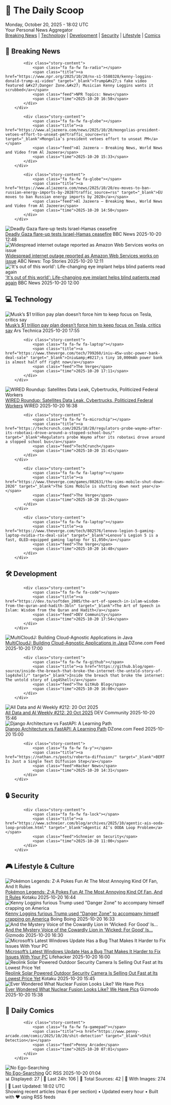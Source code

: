 <!-- Processing 54 RSS feeds at 2025-10-20 18:02:37 UTC -->
<!-- Processing: Garfield -->
<!-- Processing: Dilbert -->
<!-- Processing: Cyanide & Happiness -->
<!-- Processing: Questionable Content -->
<!-- Processing: Girl Genius -->
<!-- Processing: Dinosaur Comics -->
<!-- Processing: Reuters Top News -->
<!-- Processing: Reuters World News -->
<!-- Processing: Associated Press Breaking -->
<!-- Processing: NBC News Breaking -->
<!-- Processing: Guardian World News -->
<!-- Processing: Sky News World -->
<!-- Processing: The Verge -->
<!-- Processing: Ars Technica -->
<!-- Processing: O'Reilly Radar -->
<!-- Processing: Lobsters Python -->
<!-- Processing: Dev.to -->
<!-- Processing: Phoronix Linux News -->
<!-- Processing: It's FOSS -->
<!-- Processing: DistroWatch -->
<!-- Processing: Linux.com -->
<!-- Processing: Ubuntu Blog -->
<!-- Processing: GitHub Blog -->
<!-- Processing: DZone -->
<!-- Processing: Coding Horror -->
<!-- Processing: Boing Boing -->
<!-- Generated 6 new posts out of 26 feeds processed -->
<div class="newspaper-header">
    <h1 class="newspaper-title">📰 The Daily Scoop</h1>
    <div class="newspaper-date">Monday, October 20, 2025 - 18:02 UTC</div>
    <div class="newspaper-subtitle">Your Personal News Aggregator</div>
</div>

<div class="newspaper-nav">
    <a href="#breaking">Breaking News</a> |
    <a href="#tech">Technology</a> |
    <a href="#dev">Development</a> |
    <a href="#security">Security</a> |
    <a href="#lifestyle">Lifestyle</a> |
    <a href="#webcomics">Comics</a>
</div>

<div class="news-section breaking-news" id="breaking">
<h2 class="section-header">🚨 Breaking News</h2>
<div class="stories-container">
<div class="story">
            
            <div class="story-content">
                <span class="fa fa-fw fa-radio"></span>
                <span class="title"><a href="https://www.npr.org/2025/10/20/nx-s1-5580328/kenny-loggins-donald-trump-ai-video" target="_blank">Trump&#x27;s fake video featured &#x27;Danger Zone.&#x27; Musician Kenny Loggins wants it scrubbed</a></span>
                <span class="feed">NPR Topics: News</span>
                <span class="time">2025-10-20 16:58</span>
            </div>
        </div>
<div class="story">
            
            <div class="story-content">
                <span class="fa fa-fw fa-globe"></span>
                <span class="title"><a href="https://www.aljazeera.com/news/2025/10/20/mongolias-president-vetoes-effort-to-unseat-pm?traffic_source=rss" target="_blank">Mongolia’s president vetoes effort to unseat PM</a></span>
                <span class="feed">Al Jazeera – Breaking News, World News and Video from Al Jazeera</span>
                <span class="time">2025-10-20 15:33</span>
            </div>
        </div>
<div class="story">
            
            <div class="story-content">
                <span class="fa fa-fw fa-globe"></span>
                <span class="title"><a href="https://www.aljazeera.com/news/2025/10/20/eu-moves-to-ban-russian-energy-imports-by-2028?traffic_source=rss" target="_blank">EU moves to ban Russian energy imports by 2028</a></span>
                <span class="feed">Al Jazeera – Breaking News, World News and Video from Al Jazeera</span>
                <span class="time">2025-10-20 14:50</span>
            </div>
        </div>
<div class="story">
            <img src="https://ichef.bbci.co.uk/ace/standard/240/cpsprodpb/164b/live/a06e0080-ada8-11f0-aa13-0b0479f6f42a.jpg" alt="Deadly Gaza flare-up tests Israel-Hamas ceasefire" class="story-image" loading="lazy" onerror="this.style.display='none'">
            <div class="story-content">
                <span class="fa fa-fw fa-earth-americas"></span>
                <span class="title"><a href="https://www.bbc.com/news/articles/czxk8k4xlv1o?at_medium=RSS&at_campaign=rss" target="_blank">Deadly Gaza flare-up tests Israel-Hamas ceasefire</a></span>
                <span class="feed">BBC News</span>
                <span class="time">2025-10-20 12:48</span>
            </div>
        </div>
<div class="story">
            <img src="https://s.abcnews.com/images/Business/OUTAGE-MAIN_1760952462460_hpMain_4x3t_384.jpg" alt="Widespread internet outage reported as Amazon Web Services works on issue" class="story-image" loading="lazy" onerror="this.style.display='none'">
            <div class="story-content">
                <span class="fa fa-fw fa-tv"></span>
                <span class="title"><a href="https://abcnews.go.com/Business/widespread-internet-outage-aws-monday/story?id=126672671" target="_blank">Widespread internet outage reported as Amazon Web Services works on issue</a></span>
                <span class="feed">ABC News: Top Stories</span>
                <span class="time">2025-10-20 12:11</span>
            </div>
        </div>
<div class="story">
            <img src="https://ichef.bbci.co.uk/ace/standard/240/cpsprodpb/9344/live/35f9b080-adb4-11f0-b2a1-6f537f66f9aa.jpg" alt="&#x27;It&#x27;s out of this world&#x27;: Life-changing eye implant helps blind patients read again" class="story-image" loading="lazy" onerror="this.style.display='none'">
            <div class="story-content">
                <span class="fa fa-fw fa-flag"></span>
                <span class="title"><a href="https://www.bbc.com/news/articles/c0qpz39jpj7o?at_medium=RSS&at_campaign=rss" target="_blank">&#x27;It&#x27;s out of this world&#x27;: Life-changing eye implant helps blind patients read again</a></span>
                <span class="feed">BBC News</span>
                <span class="time">2025-10-20 12:00</span>
            </div>
        </div>
</div>
</div>
<div class="news-section tech-news" id="tech">
<h2 class="section-header">💻 Technology</h2>
<div class="stories-container">
<div class="story">
            <img src="https://cdn.arstechnica.net/wp-content/uploads/2025/10/musk-cybertruck-500x500-1760980572.jpg" alt="Musk’s $1 trillion pay plan doesn’t force him to keep focus on Tesla, critics say" class="story-image" loading="lazy" onerror="this.style.display='none'">
            <div class="story-content">
                <span class="fa fa-fw fa-cog"></span>
                <span class="title"><a href="https://arstechnica.com/tech-policy/2025/10/musks-1-trillion-pay-plan-doesnt-force-him-to-keep-focus-on-tesla-critics-say/" target="_blank">Musk’s $1 trillion pay plan doesn’t force him to keep focus on Tesla, critics say</a></span>
                <span class="feed">Ars Technica</span>
                <span class="time">2025-10-20 17:55</span>
            </div>
        </div>
<div class="story">
            
            <div class="story-content">
                <span class="fa fa-fw fa-laptop"></span>
                <span class="title"><a href="https://www.theverge.com/tech/799260/iniu-45w-usbc-power-bank-deal-sale" target="_blank">Iniu&amp;#8217;s tiny 10,000mAh power bank is almost half off right now</a></span>
                <span class="feed">The Verge</span>
                <span class="time">2025-10-20 17:11</span>
            </div>
        </div>
<div class="story">
            <img src="https://media.wired.com/photos/68f16b5af35e2b5038d3c8f8/master/pass/Uncanny-Valley-Federal-Workers-Pawns-Business-1363781664.jpg" alt="WIRED Roundup: Satellites Data Leak, Cybertrucks, Politicized Federal Workers" class="story-image" loading="lazy" onerror="this.style.display='none'">
            <div class="story-content">
                <span class="fa fa-fw fa-bolt"></span>
                <span class="title"><a href="https://www.wired.com/story/uncanny-valley-podcast-wired-roundup-satellites-data-leak-cybertrucks-politicized-federal-workers/" target="_blank">WIRED Roundup: Satellites Data Leak, Cybertrucks, Politicized Federal Workers</a></span>
                <span class="feed">WIRED</span>
                <span class="time">2025-10-20 16:38</span>
            </div>
        </div>
<div class="story">
            
            <div class="story-content">
                <span class="fa fa-fw fa-microchip"></span>
                <span class="title"><a href="https://techcrunch.com/2025/10/20/regulators-probe-waymo-after-its-robotaxi-drove-around-a-stopped-school-bus/" target="_blank">Regulators probe Waymo after its robotaxi drove around a stopped school bus</a></span>
                <span class="feed">TechCrunch</span>
                <span class="time">2025-10-20 15:41</span>
            </div>
        </div>
<div class="story">
            
            <div class="story-content">
                <span class="fa fa-fw fa-laptop"></span>
                <span class="title"><a href="https://www.theverge.com/games/802631/the-sims-mobile-shut-down-2026" target="_blank">The Sims Mobile is shutting down next year</a></span>
                <span class="feed">The Verge</span>
                <span class="time">2025-10-20 15:24</span>
            </div>
        </div>
<div class="story">
            
            <div class="story-content">
                <span class="fa fa-fw fa-laptop"></span>
                <span class="title"><a href="https://www.theverge.com/tech/802576/lenovo-legion-5-gaming-laptop-nvidia-rtx-deal-sale" target="_blank">Lenovo’s Legion 5 is a fast, OLED-equipped gaming laptop for $1,050</a></span>
                <span class="feed">The Verge</span>
                <span class="time">2025-10-20 14:48</span>
            </div>
        </div>
</div>
</div>
<div class="news-section dev-news" id="dev">
<h2 class="section-header">🛠️ Development</h2>
<div class="stories-container">
<div class="story">
            
            <div class="story-content">
                <span class="fa fa-fw fa-code"></span>
                <span class="title"><a href="https://dev.to/softden_2005/the-art-of-speech-in-islam-wisdom-from-the-quran-and-hadith-3bln" target="_blank">The Art of Speech in Islam: Wisdom from the Quran and Hadith</a></span>
                <span class="feed">DEV Community</span>
                <span class="time">2025-10-20 17:54</span>
            </div>
        </div>
<div class="story">
            <img src="https://dz2cdn1.dzone.com/thumbnail?fid=18703611&w=600" alt="MultiCloudJ: Building Cloud-Agnostic Applications in Java" class="story-image" loading="lazy" onerror="this.style.display='none'">
            <div class="story-content">
                <span class="fa fa-fw fa-newspaper"></span>
                <span class="title"><a href="https://dzone.com/articles/multicloudj-cloud-agnostic-applications-java" target="_blank">MultiCloudJ: Building Cloud-Agnostic Applications in Java</a></span>
                <span class="feed">DZone.com Feed</span>
                <span class="time">2025-10-20 17:00</span>
            </div>
        </div>
<div class="story">
            
            <div class="story-content">
                <span class="fa fa-fw fa-github"></span>
                <span class="title"><a href="https://github.blog/open-source/inside-the-breach-that-broke-the-internet-the-untold-story-of-log4shell/" target="_blank">Inside the breach that broke the internet: The untold story of Log4Shell</a></span>
                <span class="feed">The GitHub Blog</span>
                <span class="time">2025-10-20 16:00</span>
            </div>
        </div>
<div class="story">
            <img src="https://media2.dev.to/dynamic/image/width=800%2Cheight=%2Cfit=scale-down%2Cgravity=auto%2Cformat=auto/https%3A%2F%2Fdev-to-uploads.s3.amazonaws.com%2Fuploads%2Farticles%2Fq4mndwimb7yrjcyph9e6.png" alt="All Data and AI Weekly #212: 20 Oct 2025" class="story-image" loading="lazy" onerror="this.style.display='none'">
            <div class="story-content">
                <span class="fa fa-fw fa-code"></span>
                <span class="title"><a href="https://dev.to/timothy_spann_a41a639e47c/all-data-and-ai-weekly-212-20-oct-2025-3h6k" target="_blank">All Data and AI Weekly #212: 20 Oct 2025</a></span>
                <span class="feed">DEV Community</span>
                <span class="time">2025-10-20 15:46</span>
            </div>
        </div>
<div class="story">
            <img src="https://dz2cdn1.dzone.com/thumbnail?fid=18703600&w=600" alt="Django Architecture vs FastAPI: A Learning Path" class="story-image" loading="lazy" onerror="this.style.display='none'">
            <div class="story-content">
                <span class="fa fa-fw fa-newspaper"></span>
                <span class="title"><a href="https://dzone.com/articles/django-architecture-versus-fastapi" target="_blank">Django Architecture vs FastAPI: A Learning Path</a></span>
                <span class="feed">DZone.com Feed</span>
                <span class="time">2025-10-20 15:00</span>
            </div>
        </div>
<div class="story">
            
            <div class="story-content">
                <span class="fa fa-fw fa-y"></span>
                <span class="title"><a href="https://nathan.rs/posts/roberta-diffusion/" target="_blank">BERT Is Just a Single Text Diffusion Step</a></span>
                <span class="feed">Hacker News</span>
                <span class="time">2025-10-20 14:31</span>
            </div>
        </div>
</div>
</div>
<div class="news-section security-news" id="security">
<h2 class="section-header">🔒 Security</h2>
<div class="stories-container">
<div class="story">
            
            <div class="story-content">
                <span class="fa fa-fw fa-lock"></span>
                <span class="title"><a href="https://www.schneier.com/blog/archives/2025/10/agentic-ais-ooda-loop-problem.html" target="_blank">Agentic AI’s OODA Loop Problem</a></span>
                <span class="feed">Schneier on Security</span>
                <span class="time">2025-10-20 11:00</span>
            </div>
        </div>
</div>
</div>
<div class="news-section lifestyle-news" id="lifestyle">
<h2 class="section-header">🎮 Lifestyle & Culture</h2>
<div class="stories-container">
<div class="story">
            <img src="https://kotaku.com/app/uploads/2025/10/IMG_0117-1280x720.jpg" alt="Pokémon Legends: Z-A Pokes Fun At The Most Annoying Kind Of Fan, And It Rules" class="story-image" loading="lazy" onerror="this.style.display='none'">
            <div class="story-content">
                <span class="fa fa-fw fa-gamepad"></span>
                <span class="title"><a href="https://kotaku.com/pokemon-legends-za-society-battle-connoisseurs-jacinthe-2000637284" target="_blank">Pokémon Legends: Z-A Pokes Fun At The Most Annoying Kind Of Fan, And It Rules</a></span>
                <span class="feed">Kotaku</span>
                <span class="time">2025-10-20 16:44</span>
            </div>
        </div>
<div class="story">
            <img src="https://i0.wp.com/boingboing.net/wp-content/uploads/2025/07/trump-epstein.jpg?fit=1200%2C828&amp;quality=60&amp;ssl=1" alt="Kenny Loggins furious Trump used &quot;Danger Zone&quot; to accompany himself crapping on America" class="story-image" loading="lazy" onerror="this.style.display='none'">
            <div class="story-content">
                <span class="fa fa-fw fa-arrow-right"></span>
                <span class="title"><a href="https://boingboing.net/2025/10/20/kenny-loggins-furious-trump-used-danger-zone-to-accompany-himself-crapping-on-america.html" target="_blank">Kenny Loggins furious Trump used &quot;Danger Zone&quot; to accompany himself crapping on America</a></span>
                <span class="feed">Boing Boing</span>
                <span class="time">2025-10-20 16:33</span>
            </div>
        </div>
<div class="story">
            <img src="https://gizmodo.com/app/uploads/2025/10/Colman-Domingo-Running-Man-1280x853.jpg" alt="And the Mystery Voice of the Cowardly Lion in ‘Wicked: For Good’ Is…" class="story-image" loading="lazy" onerror="this.style.display='none'">
            <div class="story-content">
                <span class="fa fa-fw fa-computer"></span>
                <span class="title"><a href="https://gizmodo.com/wicked-for-good-lion-voice-revealed-wizard-of-oz-2000674374" target="_blank">And the Mystery Voice of the Cowardly Lion in ‘Wicked: For Good’ Is…</a></span>
                <span class="feed">Gizmodo</span>
                <span class="time">2025-10-20 16:30</span>
            </div>
        </div>
<div class="story">
            <img src="https://lifehacker.com/imagery/articles/01K811SVREYZ7TQE16PKAZQKTV/hero-image.jpg" alt="Microsoft’s Latest Windows Update Has a Bug That Makes It Harder to Fix Issues With Your PC" class="story-image" loading="lazy" onerror="this.style.display='none'">
            <div class="story-content">
                <span class="fa fa-fw fa-life-ring"></span>
                <span class="title"><a href="https://lifehacker.com/tech/microsoft-broke-windows-recovery-environment?utm_medium=RSS" target="_blank">Microsoft’s Latest Windows Update Has a Bug That Makes It Harder to Fix Issues With Your PC</a></span>
                <span class="feed">Lifehacker</span>
                <span class="time">2025-10-20 16:00</span>
            </div>
        </div>
<div class="story">
            <img src="https://kotaku.com/app/uploads/2025/10/REOLINKsolar-1280x853.jpg" alt="Reolink Solar Powered Outdoor Security Camera Is Selling Out Fast at Its Lowest Price Yet" class="story-image" loading="lazy" onerror="this.style.display='none'">
            <div class="story-content">
                <span class="fa fa-fw fa-gamepad"></span>
                <span class="title"><a href="https://kotaku.com/reolink-solar-powered-outdoor-security-camera-is-selling-out-fast-at-its-lowest-price-yet-2000636710" target="_blank">Reolink Solar Powered Outdoor Security Camera Is Selling Out Fast at Its Lowest Price Yet</a></span>
                <span class="feed">Kotaku</span>
                <span class="time">2025-10-20 15:45</span>
            </div>
        </div>
<div class="story">
            <img src="https://gizmodo.com/app/uploads/2025/10/tokamak-energy-nuclear-fusion-footage-capture-1280x853.jpg" alt="Ever Wondered What Nuclear Fusion Looks Like? We Have Pics" class="story-image" loading="lazy" onerror="this.style.display='none'">
            <div class="story-content">
                <span class="fa fa-fw fa-computer"></span>
                <span class="title"><a href="https://gizmodo.com/ever-wondered-what-nuclear-fusion-looks-like-we-have-pics-2000674325" target="_blank">Ever Wondered What Nuclear Fusion Looks Like? We Have Pics</a></span>
                <span class="feed">Gizmodo</span>
                <span class="time">2025-10-20 15:38</span>
            </div>
        </div>
</div>
</div>
<div class="news-section webcomics-section" id="webcomics">
<h2 class="section-header">🎨 Daily Comics</h2>
<div class="stories-container">
<div class="story">
            
            <div class="story-content">
                <span class="fa fa-fw fa-gamepad"></span>
                <span class="title"><a href="https://www.penny-arcade.com/comic/2025/10/20/shit-detection" target="_blank">Shit Detection</a></span>
                <span class="feed">Penny Arcade</span>
                <span class="time">2025-10-20 07:01</span>
            </div>
        </div>
<div class="story">
            <img src="http://www.questionablecontent.net/comics/5682.png" alt="No Ego-Searching" class="story-image" loading="lazy" onerror="this.style.display='none'">
            <div class="story-content">
                <span class="fa fa-fw fa-music"></span>
                <span class="title"><a href="http://questionablecontent.net/view.php?comic=5682" target="_blank">No Ego-Searching</a></span>
                <span class="feed">QC RSS</span>
                <span class="time">2025-10-20 01:04</span>
            </div>
        </div>
</div>
</div>

<div class="newspaper-footer">
    <div class="stats">
        📊 Displayed: 27 | 📅 Last 24h: 106 | 📡 Total Sources: 42 | 📸 With Images: 274 |
        🔄 Last Updated: 18:02 UTC
    </div>
    <div class="footer-note">
        Showing recent articles (max 6 per section) • Updated every hour • Built with ❤️ using RSS feeds
    </div>
</div>
